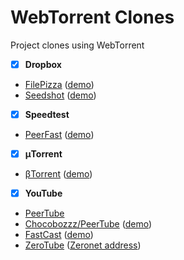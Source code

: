 # WebTorrent Clones
Project clones using WebTorrent

- [x] **Dropbox**
- [FilePizza](https://github.com/kern/filepizza) ([demo](https://file.pizza/))
- [Seedshot](https://github.com/twobucks/seedshot) ([demo](http://seedshot.io/))
- [x] **Speedtest**
- [PeerFast](https://github.com/DiegoRBaquero/PeerFast) ([demo](https://diegorbaquero.github.io/PeerFast/))
- [x] **μTorrent**
- [βTorrent](https://github.com/DiegoRBaquero/BTorrent) ([demo](https://btorrent.xyz))
- [x] **YouTube**
- [PeerTube](https://peertube.btorrent.xyz)
- [Chocobozzz/PeerTube](https://github.com/Chocobozzz/PeerTube) ([demo](http://peertube.cpy.re/))
- [FastCast](https://github.com/fastcast/fastcast) ([demo](http://fastcast.nz/))
- [ZeroTube](https://github.com/rllola/zeroTube) ([Zeronet address](http://127.0.0.1:43110/1FUQPLXHimgCvYHH7v3bJXspJ7bMBUXcEb))
